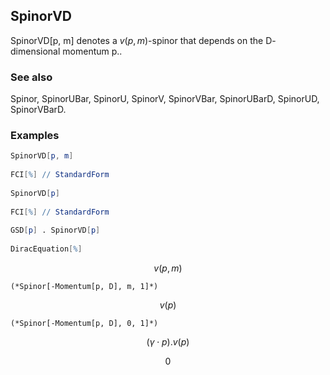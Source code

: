 ##  SpinorVD 

SpinorVD[p, m] denotes a $v(p,m)$-spinor that depends on the $\text{D}$-dimensional momentum $\text{p}$..

###  See also 

Spinor, SpinorUBar, SpinorU, SpinorV, SpinorVBar, SpinorUBarD, SpinorUD, SpinorVBarD.

###  Examples 

```mathematica
SpinorVD[p, m] 
 
FCI[%] // StandardForm 
 
SpinorVD[p] 
 
FCI[%] // StandardForm 
 
GSD[p] . SpinorVD[p] 
 
DiracEquation[%]
```

$$v(p,m)$$

```
(*Spinor[-Momentum[p, D], m, 1]*)
```

$$v(p)$$

```
(*Spinor[-Momentum[p, D], 0, 1]*)
```

$$(\gamma \cdot p).v(p)$$

$$0$$